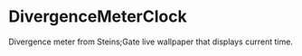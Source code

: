 # DivergenceMeterClock
Divergence meter from Steins;Gate live wallpaper that displays current time.
